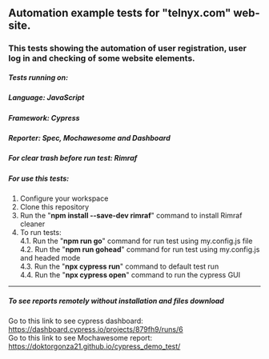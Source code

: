 ## Automation example tests for "telnyx.com" web-site.

### This tests showing the automation of user registration, user log in and checking of some website elements.

##### **Tests running on:**

##### **Language:** JavaScript
##### **Framework:** Cypress
##### **Reporter:** Spec, Mochawesome and Dashboard
##### **For clear trash before run test:** Rimraf

##### **For use this tests:**

1. Configure your workspace<br>
2. Clone this repository
3. Run the "**npm install --save-dev rimraf**" command to install Rimraf cleaner
4. To run tests:<br>
    4.1. Run the "**npm run go**" command for run test using my.config.js file<br>
    4.2. Run the "**npm run gohead**" command for run test using my.config.js and headed mode<br>
    4.3. Run the "**npx cypress run**" command to default test run<br>
    4.4. Run the "**npx cypress open**" command to run the cypress GUI    

---------------------------------------------------------------------------------------
##### **To see reports remotely without installation and files download**
Go to this link to see cypress dashboard: https://dashboard.cypress.io/projects/879fh9/runs/6 <br>
Go to this link to see Mochawesome report: https://doktorgonza21.github.io/cypress_demo_test/




